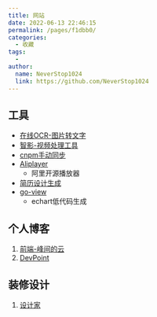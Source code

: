 ```yaml
---
title: 网站
date: 2022-06-13 22:46:15
permalink: /pages/f1dbb0/
categories:
  - 收藏
tags:
  - 
author: 
  name: NeverStop1024
  link: https://github.com/NeverStop1024
---
```

## 工具
* [在线OCR-图片转文字](https://web.baimiaoapp.com/)
* [智影-视频处理工具](https://zenvideo.qq.com/)
* [cnpm手动同步](https://npmmirror.com/sync/mine-demo-jian#logid=630d91b2ea96dd786ab7cc53)
* [Aliplayer](https://player.alicdn.com/aliplayer/presentation/index.html?type=playlist)
   * 阿里开源播放器
* [简历设计生成](https://github.com/huajian-pro/resume-design)
* [go-view](https://gitee.com/dromara/go-view)
  * echart低代码生成
   

## 个人博客
1. [前端-峰间的云](https://www.orzzone.com/)
2. [DevPoint](https://www.devpoint.cn/index.shtml)

## 装修设计
1. [设计家](https://www.shejijia.com/) 
